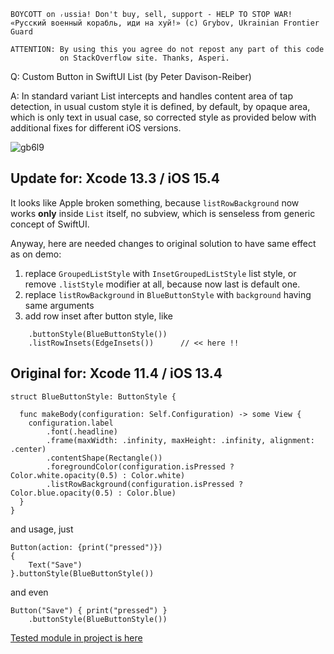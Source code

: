 ```
BOYCOTT on ᵣussia! Don't buy, sell, support - HELP TO STOP WAR!
«Русский военный корабль, иди на хуй!» (c) Grybov, Ukrainian Frontier Guard

ATTENTION: By using this you agree do not repost any part of this code
           on StackOverflow site. Thanks, Asperi.
```

Q: Custom Button in SwiftUI List (by Peter Davison-Reiber)

A: In standard variant List intercepts and handles content area of tap detection, 
in usual custom style it is defined, by default, by opaque area, which is only text
in usual case, so corrected style as provided below with additional fixes for 
different iOS versions.

![gb6l9](https://user-images.githubusercontent.com/62171579/164988365-402a184d-9062-4d2b-81c0-f5c4d5f25f90.gif)

## Update for: Xcode 13.3 / iOS 15.4 ##

It looks like Apple broken something, because `listRowBackground` now works **only** 
inside `List` itself, no subview, which is senseless from generic concept of SwiftUI.

Anyway, here are needed changes to original solution to have same effect as on demo:
1) replace `GroupedListStyle` with `InsetGroupedListStyle` list style, or remove `.listStyle` 
modifier at all, because now last is default one.
2) replace `listRowBackground` in `BlueButtonStyle` with `background` having same arguments
3) add row inset after button style, like
```
	.buttonStyle(BlueButtonStyle())
	.listRowInsets(EdgeInsets())      // << here !!
```

## Original for: Xcode 11.4 / iOS 13.4 ##

```
struct BlueButtonStyle: ButtonStyle {

  func makeBody(configuration: Self.Configuration) -> some View {
    configuration.label
        .font(.headline)
        .frame(maxWidth: .infinity, maxHeight: .infinity, alignment: .center)
        .contentShape(Rectangle())
        .foregroundColor(configuration.isPressed ? Color.white.opacity(0.5) : Color.white)
        .listRowBackground(configuration.isPressed ? Color.blue.opacity(0.5) : Color.blue)
  }
}
```

and usage, just 

    Button(action: {print("pressed")})
    {
        Text("Save")
    }.buttonStyle(BlueButtonStyle())

and even

    Button("Save") { print("pressed") }
        .buttonStyle(BlueButtonStyle())

[Tested module in project is here](https://github.com/Asperi-Demo/4SwiftUI/blob/master/PlayOn_iOS/PlayOn_iOS/Findings/TestCustomButtonInList.swift)
